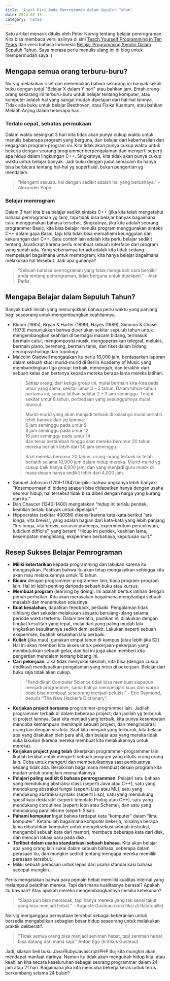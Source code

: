 ```yaml
---
title: 'Ajari Diri Anda Pemrograman dalam Sepuluh Tahun'
date: 2024-02-15
category: 'notes'
---
```


Satu artikel menarik ditulis oleh Peter Norvig tentang belajar pemrograman. Kita bisa membaca versi aslinya di sini [Teach Yourself Programming in Ten Years](http://norvig.com/21-days.html) dan versi bahasa Indonesia [Belajar Programming Sendiri Dalam Sepuluh Tahun](https://djitz.com/other-resources/djitzlosophy/belajar-programming-sendiri-dalam-sepuluh-tahun/). 
Saya merasa perlu menulis ulang ini di blog untuk mempermudah saya :)

## Mengapa semua orang terburu-buru?
Norvig melakukan riset dan menemukan bahwa sekarang ini banyak sekali buku dengan judul "Belajar X dalam Y hari" atau bahkan jam. Entah orang-orang sekarang ini terburu-buru untuk belajar
tentang komputer, atau komputer adalah hal yang sangat mudah dipelajari dari hal-hal lainnya. Tidak ada buku untuk belajar Beethoven, atau Fisika Kuantum, 
atau bahkan Melatih Anjing dalam beberapa hari.

### Terlalu cepat, sebatas permukaan
Dalam waktu sesingkat 3 hari kita tidak akan punya cukup waktu untuk menulis beberapa program yang berguna, dan belajar dari keberhasilan dan kegagalan program-program ini. 
Kita tidak akan punya cukup waktu untuk bekerja dengan seorang programmer berpengalaman dan mengerti seperti apa hidup dalam lingkungan C++. 
Singkatnya, kita tidak akan punya cukup waktu untuk belajar banyak. Jadi buku dengan judul semacam itu hanya bisa berbicara tentang hal-hal yg superfisial, bukan pengertian yg mendalam.

> "Mengerti sesuatu hal dengan sedikit adalah hal yang berbahaya." - Alexander Pope

### Belajar memrogram
Dalam 3 hari kita bisa belajar sedikit sintaks C++ (jika kita telah mengetahui bahasa pemrograman yg lain), tapi tidak bisa belajar banyak bagaimana cara menggunakan bahasa tersebut. 
Singkatnya, jika kita adalah seorang programmer Basic, kita bisa belajar menulis program menggunakan sintaks C++ dalam gaya Basic, tapi kita tidak bisa memahami keunggulan 
dan kekurangan dari C++. Satu contoh lain adalah kita perlu belajar sedikit tentang JavaScript karena perlu membuat sebuah interface dari program yang sudah ada. 
Yang sebenarnya terjadi adalah kita tidak sedang mempelajari bagaimana untuk memrogram; kita hanya belajar bagaimana melakukan hal tersebut. Jadi apa gunanya?

>  “Sebuah bahasa pemrograman yang tidak mengubah cara berpikir anda tentang pemrograman, tidak berguna untuk dipelajari.” - Alan Perlis

## Mengapa Belajar dalam Sepuluh Tahun?
Banyak bukti ilmiah yang menunjukkan bahwa perlu waktu yang panjang bagi seseorang untuk mengembangkan keahliannya.
- Bloom (1985), Bryan & Harter (1899), Hayes (1989), Simmon & Chase (1973) menunjukkan bahwa diperlukan sekitar sepuluh tahun untuk mengembangkan keahlian 
di berbagai macam bidang, termasuk bermain catur, mengomposisi musik, mengoperasikan telegraf, melukis, bermain piano, berenang, bermain tenis, dan riset dalam bidang neuropsychology 
dan topology.
- Malcolm Gladwell mengatakan itu perlu 10,000 jam, berdasarkan laporan dalam sebuah studi murid-murid di Berlin Academy of Music yang membandingkan tiga group: terbaik, menengah,
dan terakhir dari sebuah kelas dan bertanya kepada mereka berapa lama mereka latihan:
  > Setiap orang, dari ketiga group ini, mulai bermain kira-kira pada umur yang sama, sekitar umur 3 – 5 tahun.
  > Dalam tahun-tahun pertama ini, semua latihan sekitar 2 – 3 jam seminggu. Tetapi sekitar umur 8 tahun, perbedaan yang sesungguhnya mulai muncul.
  > 
  > Murid-murid yang akan menjadi terbaik di kelasnya mulai berlatih lebih banyak dari yg lainnya:  
  > 6 jam seminggu pada umur 9  
  > 8 jam seminggu pada umur 12  
  > 16 jam seminggu pada umur 14  
  > dan terus bertambah hingga saat mereka berumur 20 tahun mereka berlatih lebih dari 30 jam seminggu.
  >
  > Saat mereka berumur 20 tahun, orang-orang terbaik ini telah berlatih selama 10,000 jam dalam hidup mereka.
  > Murid-murid yg cukup baik hanya 8,000 jam, dan yang menjadi guru musik di masa depan hanya sedikit lebih dari 4,000 jam.
- Samuel Johnson (1709-1784) berpikir bahwa angkanya lebih banyak: “Kesempurnaan di bidang apapun bisa didapatkan hanya dengan usaha seumur hidup;
hal tersebut tidak bisa dibeli dengan harga yang kurang dari itu.”
- Dan Chaucer (1340-1400) mengatakan “hidup ini terlalu pendek, keahlian terlalu banyak untuk dipelajari.”
- Hippocrates (sekitar 400SM) dikenal karena kata-kata berikut “ars longa, vita brevis”, yang adalah bagian dari kata-kata yang lebih panjang
“Ars longa, vita brevis, occasio praeceps, experimentum periculosum, iudicium difficile”, yang berarti “Hidup ini pendek, keahlian lama,
kesempatan menghilang, eksperimen berbahaya, keputusan sulit.”

## Resep Sukses Belajar Pemrograman
- **Miliki ketertarikan** kepada programming dan lakukan karena itu mengasyikan. Pastikan bahwa itu akan tetap mengasyikan sehingga kita akan mau melakukannya untuk 10 tahun.
- **Bicara** dengan programmer-programmer lain; baca program-program lain. Hal ini lebih penting daripada sebuah buku atau kursus.
- **Membuat program** (learning by doing). Ini adalah bentuk latihan dengan penuh perhatian. Kita akan merasakan bagaimana menghadapi sebuah masalah dan menemukan solusinya.
- **Buat kesalahan**, dapatkan feedback, perbaiki. Pengalaman tidak dihitung dari sekedar melakukan sesuatu berulang-ulang selama periode waktu tertentu. Dalam berlatih, pastikan ini dilakukan dengan
tingkat kesulitan yang tepat, mulai dari yang paling mudah lalu tingkatkan kesulitannya sedikit demi sedikit. Lakukan seperti sebuah eksperimen, buatlah kesalahan lalu perbaiki.
- **Kuliah** (jika mau), gunakan empat tahun di kampus (atau lebih jika S2). Hal ini akan memberi kita akses untuk pekerjaan-pekerjaan yang membutuhkan sebuah gelar,
dan hal ini juga akan memberi kita pengertian mendalam tentang bidang ini.
- **Cari pekerjaan**. Jika tidak menyukai sekolah, kita bisa (dengan cukup dedikasi) mendapatkan pengalaman yang mirip di pekerjaan. Belajar dari buku saja tidak akan cukup.
  > “Pendidikan Computer Science tidak bisa membuat siapapun menjadi programmer, sama halnya mempelajari kuas dan warna tidak bisa membuat seseorang menjadi pelukis.” - Eric Raymond,
    penulis “The New Hacker’s Dictionary”.
- **Kerjakan project bersama** programmer-programmer lain. Jadilah programmer terbaik di dalam beberapa project; dan jadilah yg terburuk di project lainnya.
Saat kita menjadi yang terbaik, kita punya kesempatan mencoba kemampuan memimpin sebuah project, dan menginspirasi orang lain dengan visi kita.
Saat kita menjadi yang terburuk, kita belajar apa yang dilakukan oleh para ahli, dan belajar apa yang mereka tidak suka lakukan (karena mereka membuat kita melakukannya untuk mereka).
- **Kerjakan project yang telah** dikerjakan programmer-programmer lain. Ikutlah terlibat untuk mengerti sebuah program yang ditulis orang orang lain.
Coba untuk mengerti dan membetulkannya saat pembuatnya sedang tidak ada. Berpikirlah bagaimana membuat desain program kita mudah untuk orang lain memaintainnya.
- **Pelajari paling sedikit 6 bahasa pemrogramman**. Pelajari satu bahasa yang mendukung abstraksi class (seperti Java atau C++), satu yang mendukung abstraksi fungsi
(seperti Lisp atau ML), satu yang mendukung abstraksi syntaks (seperti Lisp), satu yang mendukung spesifikasi deklaratif (seperti template Prolog atau C++),
satu yang mendukung coroutines (seperti Icon atau Scheme), dan satu yang mendukung parallelisme (seperti Sisal).
- **Pahami komputer** Ingat bahwa terdapat kata “komputer” dalam “ilmu komputer”. Ketahuilah bagaimana komputer bekerja, misalnya berapa lama dibutuhkan komputer untuk mengeksekusi sebuah instruksi,
  mengambil sebuah kata dari memori, membaca beberapa kata dari disk, dan mencari lokasi baru pada disk.
- **Terlibat dalam usaha standarisasi sebuah bahasa.** Kita akan belajar apa yang orang lain sukai dalam sebuah bahasa, seberapa dalam perasaan itu,
dan mungkin sedikit tentang mengapa mereka memiliki perasaan tersebut.
- Miliki sebuah perasaan untuk lepas dari usaha standarisasi bahasa secepat mungkin.

Perlis mengatakan bahwa para pemain hebat memiliki kualitas internal yang melampaui pelatihan mereka. Tapi dari mana kualitasnya berasal? Apakah itu bawaan? 
Atau apakah mereka mengembangkannya melalui ketekunan?

> "Siapa pun bisa memasak, tapi hanya mereka yang tak kenal takut yang bisa menjadi hebat." - Auguste Gusteau (koki fiksi di Ratatouille)

Norvig menganggap pernyataan tersebut sebagai keberanian untuk bersedia mengabdikan sebagian besar hidup seseorang untuk melakukan praktik deliberatif. 

> "Tidak semua orang bisa menjadi seniman hebat, tapi seniman hebat bisa datang dari mana saja." Anton Ego (kritikus Gusteau)

Jadi, silakan beli buku Java/Ruby/Javascript/PHP itu; kita mungkin akan mendapat manfaat darinya. Namun itu tidak akan mengubah hidup kita, 
atau keahlian kita secara keseluruhan sebagai seorang programmer dalam 24 jam atau 21 hari. 
Bagaimana jika kita mencoba bekerja keras untuk terus berkembang selama 24 bulan?
